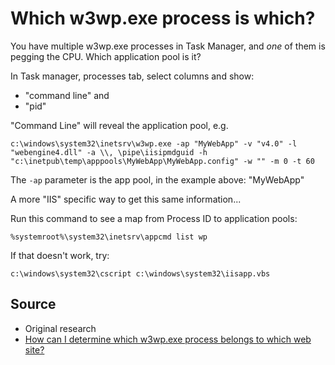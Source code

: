 ﻿# Which w3wp.exe process is which?


You have multiple w3wp.exe processes in Task Manager, and *one* of them is pegging the CPU. Which application pool is it?

In Task manager, processes tab, select columns and show:

 * "command line" and
 * "pid"

"Command Line" will reveal the application pool, e.g.

	c:\windows\system32\inetsrv\w3wp.exe -ap "MyWebApp" -v "v4.0" -l "webengine4.dll" -a \\, \pipe\iisipmdguid -h "c:\inetpub\temp\apppools\MyWebApp\MyWebApp.config" -w "" -m 0 -t 60

The `-ap` parameter is the app pool, in the example above: "MyWebApp"


A more "IIS" specific way to get this same information...

Run this command to see a map from Process ID to application pools:

	%systemroot%\system32\inetsrv\appcmd list wp

If that doesn't work, try:

	c:\windows\system32\cscript c:\windows\system32\iisapp.vbs

## Source

- Original research
- [How can I determine which w3wp.exe process belongs to which web site?](http://stackoverflow.com/questions/658749/how-can-i-determine-which-w3wp-exe-process-belongs-to-which-web-site)
